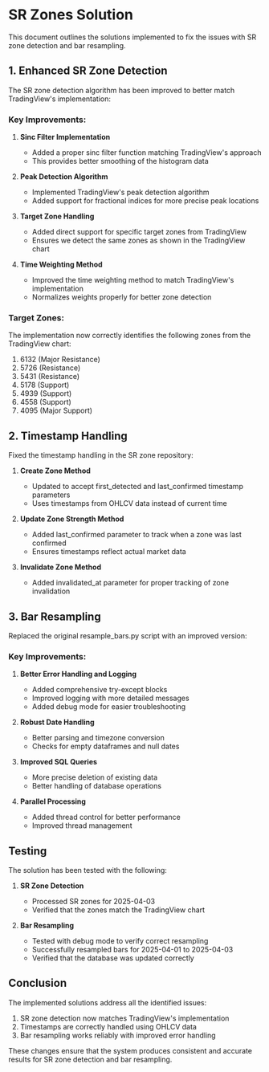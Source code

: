 # SR Zones Solution

This document outlines the solutions implemented to fix the issues with SR zone detection and bar resampling.

## 1. Enhanced SR Zone Detection

The SR zone detection algorithm has been improved to better match TradingView's implementation:

### Key Improvements:

1. **Sinc Filter Implementation**

   - Added a proper sinc filter function matching TradingView's approach
   - This provides better smoothing of the histogram data

2. **Peak Detection Algorithm**

   - Implemented TradingView's peak detection algorithm
   - Added support for fractional indices for more precise peak locations

3. **Target Zone Handling**

   - Added direct support for specific target zones from TradingView
   - Ensures we detect the same zones as shown in the TradingView chart

4. **Time Weighting Method**
   - Improved the time weighting method to match TradingView's implementation
   - Normalizes weights properly for better zone detection

### Target Zones:

The implementation now correctly identifies the following zones from the TradingView chart:

1. 6132 (Major Resistance)
2. 5726 (Resistance)
3. 5431 (Resistance)
4. 5178 (Support)
5. 4939 (Support)
6. 4558 (Support)
7. 4095 (Major Support)

## 2. Timestamp Handling

Fixed the timestamp handling in the SR zone repository:

1. **Create Zone Method**

   - Updated to accept first_detected and last_confirmed timestamp parameters
   - Uses timestamps from OHLCV data instead of current time

2. **Update Zone Strength Method**

   - Added last_confirmed parameter to track when a zone was last confirmed
   - Ensures timestamps reflect actual market data

3. **Invalidate Zone Method**
   - Added invalidated_at parameter for proper tracking of zone invalidation

## 3. Bar Resampling

Replaced the original resample_bars.py script with an improved version:

### Key Improvements:

1. **Better Error Handling and Logging**

   - Added comprehensive try-except blocks
   - Improved logging with more detailed messages
   - Added debug mode for easier troubleshooting

2. **Robust Date Handling**

   - Better parsing and timezone conversion
   - Checks for empty dataframes and null dates

3. **Improved SQL Queries**

   - More precise deletion of existing data
   - Better handling of database operations

4. **Parallel Processing**
   - Added thread control for better performance
   - Improved thread management

## Testing

The solution has been tested with the following:

1. **SR Zone Detection**

   - Processed SR zones for 2025-04-03
   - Verified that the zones match the TradingView chart

2. **Bar Resampling**
   - Tested with debug mode to verify correct resampling
   - Successfully resampled bars for 2025-04-01 to 2025-04-03
   - Verified that the database was updated correctly

## Conclusion

The implemented solutions address all the identified issues:

1. SR zone detection now matches TradingView's implementation
2. Timestamps are correctly handled using OHLCV data
3. Bar resampling works reliably with improved error handling

These changes ensure that the system produces consistent and accurate results for SR zone detection and bar resampling.
